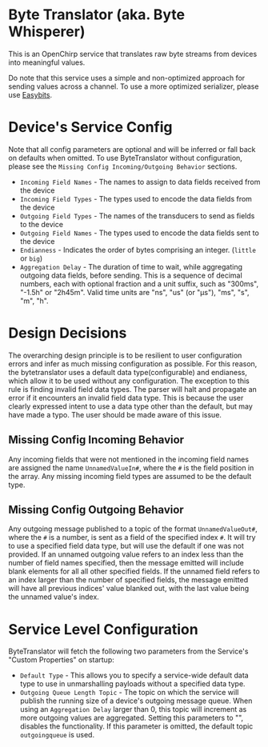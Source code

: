 # Byte Translator (aka. Byte Whisperer)
This is an OpenChirp service that translates raw byte streams from devices
into meaningful values.

Do note that this service uses a simple and non-optimized approach for sending values
across a channel. To use a more optimized serializer, please use
[Easybits](https://github.com/OpenChirp/easybits-service).

# Device's Service Config
Note that all config parameters are optional and will be inferred or fall back
on defaults when omitted. To use ByteTranslator without configuration, please
see the `Missing Config Incoming/Outgoing Behavior` sections.
* `Incoming Field Names` - The names to assign to data fields received from the device
* `Incoming Field Types` - The types used to encode the data fields from the device
* `Outgoing Field Types` - The names of the transducers to send as fields to the device
* `Outgoing Field Names` - The types used to encode the data fields sent to the device
* `Endianness` - Indicates the order of bytes comprising an integer. (`little` or `big`)
* `Aggregation Delay` - The duration of time to wait, while aggregating
  outgoing data fields, before sending.
  This is a sequence of decimal numbers, each with optional fraction and a
  unit suffix, such as "300ms", "-1.5h" or "2h45m".
  Valid time units are "ns", "us" (or "µs"), "ms", "s", "m", "h".

# Design Decisions
The overarching design principle is to be resilient to user configuration
errors and infer as much missing configuration as possible. For this reason,
the bytetranslator uses a default data type(configurable) and endianess, which
allow it to be used without any configuration.
The exception to this rule is finding invalid field data types. The parser will
halt and propagate an error if it encounters an invalid field data type. This is
because the user clearly expressed intent to use a data type other than the
default, but may have made a typo. The user should be made aware of this issue.

## Missing Config Incoming Behavior
Any incoming fields that were not mentioned in the incoming field names are
assigned the name `UnnamedValueIn#`, where the `#` is the field position in the
array. Any missing incoming field types are assumed to be the default type.

## Missing Config Outgoing Behavior
Any outgoing message published to a topic of the format `UnnamedValueOut#`,
where the `#` is a number, is sent as a field of the specified index `#`.
It will try to use a specified field data type, but will use the default if
one was not provided.
If an unnamed outgoing value refers to an index less than the number of field
names specified, then the message emitted will include blank elements for all
all other specified fields. If the unnamed field refers to an index larger than
the number of specified fields, the message emitted will have all previous
indices' value blanked out, with the last value being the unnamed value's index.

# Service Level Configuration
ByteTranslator will fetch the following two parameters from the Service's
"Custom Properties" on startup:
* `Default Type` - This allows you to specify a service-wide default data type
  to use in unmarshalling payloads without a specified data type.
* `Outgoing Queue Length Topic` - The topic on which the service will publish
  the running size of a device's outgoing message queue. When using an
  `Aggregation Delay` larger than 0, this topic will increment as more outgoing
  values are aggregated. Setting this parameters to "", disables
  the functionality. If this parameter is omitted, the default topic
  `outgoingqueue` is used.